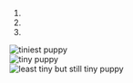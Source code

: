 <div id="ImageCarouselCSS" class="carousel slide" data-ride="carousel">
  <ol class="carousel-indicators">
    <li data-target="#ImageCarouselCSS" data-slide-to="0" class="active"></li>
    <li data-target="#ImageCarouselCSS" data-slide-to="1"></li>
    <li data-target="#ImageCarouselCSS" data-slide-to="2"></li>
  </ol>
  <div class="carousel-inner">
    <div class="carousel-item active">
      <img src="https://source.unsplash.com/fk4tiMlDFF0/900x600/" class="d-block w-100" alt="tiniest puppy">
    </div>
    <div class="carousel-item">
      <img src="https://source.unsplash.com/TzjMd7i5WQI/900x600/" class="d-block w-100" alt="tiny puppy">
    </div>
    <div class="carousel-item">
      <img src="https://source.unsplash.com/-Go4DH2pZbc/900x600/" class="d-block w-100" alt="least tiny but still tiny puppy">
    </div>
  </div>
</div>
